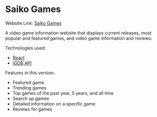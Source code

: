 # Saiko Games

Website Link: [Saiko Games](https://saiko-games.herokuapp.com/)

A video game information website that displays current releases, most popular and featured games, and video game information and reviews.

Technologies used:

- [React](https://reactjs.org/)
- [IGDB API](https://www.igdb.com/api)

Features in this version:

- Featured game
- Trending games
- Top games of the past year, 5 years, and all time
- Search up games
- Detailed information on a specific game
- Reviews for games
